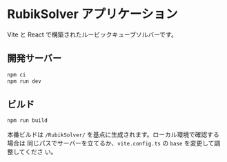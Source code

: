 # RubikSolver アプリケーション

Vite と React で構築されたルービックキューブソルバーです。

## 開発サーバー

```bash
npm ci
npm run dev
```

## ビルド

```bash
npm run build
```

本番ビルドは `/RubikSolver/` を基点に生成されます。ローカル環境で確認する場合は
同じパスでサーバーを立てるか、`vite.config.ts` の `base` を変更して調整してくださ
い。
